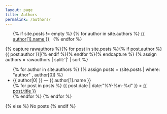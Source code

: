 ```yaml
---
layout: page
title: Authors
permalink: /authors/
---
```


<ul class="tags-box">
	{% if site.posts != empty %}
	{% for author in site.authors %}
	<a href="#{{ author[0] }}" title="{{ author[1].name }}">{{ author[1].name }}</a> &nbsp;
	{% endfor %}
</ul>

{% capture rawauthors %}{% for post in site.posts %}{% if post.author %}{{ post.author }}|{% endif %}{% endfor %}{% endcapture %}
{% assign authors = rawauthors | split:'|' | sort %}

<ul class="tags-box">
	{% for author in site.authors %}
                {% assign posts = (site.posts | where: "author" , author[0]) %}
		<li  id="{{ author[0] }}">{{ author[0] }} &mdash; {{ author[1].name }}</li>
		{% for post in posts %}
			<time datetime="{{ post.date | date:"%Y-%m-%d" }}">{{ post.date | date:"%Y-%m-%d" }}</time> &raquo;
			<a href="{{ site.baseurl }}{{ post.url }}" title="{{ post.title }}">{{ post.title }}</a><br />
		{% endfor %}
	{% endfor %}
</ul>
{% else %}
	<span>No posts</span>
{% endif %}


